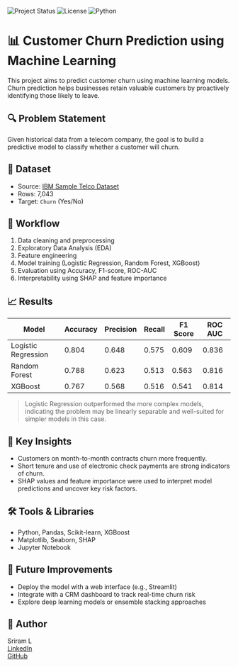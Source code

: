 ![Project Status](https://img.shields.io/badge/status-completed-brightgreen)
![License](https://img.shields.io/badge/license-MIT-blue)
![Python](https://img.shields.io/badge/python-3.8%2B-blue)

# 📊 Customer Churn Prediction using Machine Learning

This project aims to predict customer churn using machine learning models. Churn prediction helps businesses retain valuable customers by proactively identifying those likely to leave.

## 🔍 Problem Statement

Given historical data from a telecom company, the goal is to build a predictive model to classify whether a customer will churn.

## 📁 Dataset

- Source: [IBM Sample Telco Dataset](https://www.kaggle.com/blastchar/telco-customer-churn)
- Rows: 7,043
- Target: `Churn` (Yes/No)

## 🧪 Workflow

1. Data cleaning and preprocessing
2. Exploratory Data Analysis (EDA)
3. Feature engineering
4. Model training (Logistic Regression, Random Forest, XGBoost)
5. Evaluation using Accuracy, F1-score, ROC-AUC
6. Interpretability using SHAP and feature importance

## 📈 Results

| Model               | Accuracy | Precision | Recall | F1 Score | ROC AUC |
|--------------------|----------|-----------|--------|----------|---------|
| Logistic Regression| 0.804    | 0.648     | 0.575  | 0.609    | 0.836   |
| Random Forest       | 0.788    | 0.623     | 0.513  | 0.563    | 0.816   |
| XGBoost             | 0.767    | 0.568     | 0.516  | 0.541    | 0.814   |

> Logistic Regression outperformed the more complex models, indicating the problem may be linearly separable and well-suited for simpler models in this case.

## 🧠 Key Insights

- Customers on month-to-month contracts churn more frequently.
- Short tenure and use of electronic check payments are strong indicators of churn.
- SHAP values and feature importance were used to interpret model predictions and uncover key risk factors.

## 🛠 Tools & Libraries

- Python, Pandas, Scikit-learn, XGBoost
- Matplotlib, Seaborn, SHAP
- Jupyter Notebook

## 📌 Future Improvements

- Deploy the model with a web interface (e.g., Streamlit)
- Integrate with a CRM dashboard to track real-time churn risk
- Explore deep learning models or ensemble stacking approaches

## 🔗 Author

Sriram L  
[LinkedIn](https://linkedin.com/in/sriram-lourdu/)  
[GitHub](https://github.com/sriram-contributor)
